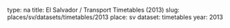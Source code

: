 type: na
title: El Salvador / Transport Timetables (2013)
slug: places/sv/datasets/timetables/2013
place: sv
dataset: timetables
year: 2013
